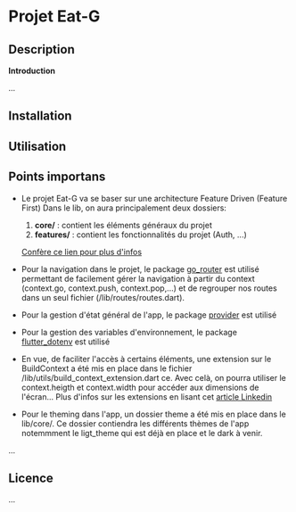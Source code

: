 # Projet Eat-G

## Description

**Introduction**

...

## Installation



## Utilisation

## Points importans

- Le projet Eat-G va se baser sur une architecture Feature Driven (Feature First)
    Dans le lib, on aura principalement deux dossiers:
     1. **core/** : contient les éléments généraux du projet
     2. **features/** : contient les fonctionnalités du projet (Auth, ...)

     [Confère ce lien pour plus d'infos](https://github.com/bizz84/flutter-tips-and-tricks/blob/main/tips/0039-flutter-project-structure-feature-first-or-layer-first/index.md)

- Pour la navigation dans le projet, le package [go_router](https://pub.dev/packages/go_router) est utilisé permettant de facilement gérer
    la navigation à partir du context (context.go, context.push, context.pop,...) et de regrouper nos routes dans un seul fichier (/lib/routes/routes.dart).

- Pour la gestion d'état général de l'app, le package [provider](https://pub.dev/packages/provider) est utilisé

- Pour la gestion des variables d'environnement, le package [flutter_dotenv](https://pub.dev/packages/flutter_dotenv) est utilisé

- En vue, de faciliter l'accès à certains éléments, une extension sur le BuildContext a été mis en place dans le fichier /lib/utils/build_context_extension.dart ce.
    Avec celà, on pourra utiliser le context.heigth et context.width pour accéder aux dimensions de l'écran...
    Plus d'infos sur les extensions en lisant cet [article Linkedin](https://www.linkedin.com/posts/desir%C3%A9-kossi-122675218_bonjour-%C3%A0-tous-je-vous-pr%C3%A9sente-aujourdhui-activity-7151162904015233024-xbhZ?utm_source=share&utm_medium=member_desktop)

- Pour le theming dans l'app, un dossier theme a été mis en place dans le lib/core/. Ce dossier contiendra les différents thèmes de l'app   notemmment le ligt_theme qui est déjà en place et le dark à venir.




...

## Licence

...
